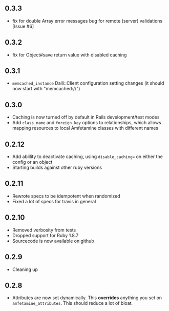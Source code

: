 ## 0.3.3

* fix for double Array error messages bug for remote (server) validations [Issue #6]

## 0.3.2

* fix for Object#save return value with disabled caching

## 0.3.1

* `memcached_instance` Dalli::Client configuration setting changes (it should now start with "memcached://")

## 0.3.0

* Caching is now turned off by default in Rails development/test modes
* Add `class_name` and `foreign_key` options to relationships, which allows mapping resources to local Amfetamine classes with different names

## 0.2.12

* Add abillity to deactivate caching, using `disable_caching=` on either the config or an object
* Starting builds against other ruby versions

## 0.2.11

* Rewrote specs to be idempotent when randomized
* Fixed a lot of specs for travis in general

## 0.2.10

* Removed verbosity from tests
* Dropped support for Ruby 1.8.7
* Sourcecode is now available on github

## 0.2.9

* Cleaning up

## 0.2.8

* Attributes are now set dynamically. This **overrides** anything you set on `amfetamine_attributes`. This should reduce a lot of bloat.
